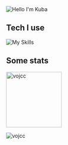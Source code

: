 <img alt="Hello I'm Kuba" align="center" src="https://readme-typing-svg.demolab.com/?font=Fira+Code&size=19&pause=1000&color=00AEAE&center=false&vCenter=true&width=435&lines=Hello+I%27m+Kuba">

## Tech I use
![My Skills](https://skillicons.dev/icons?i=laravel,vue,tailwind,html,css,javascript,git,github)

## Some stats
<span>
<img  height="150px" src="https://github-readme-stats.vercel.app/api/top-langs?username=vojcc&show_icons=true&locale=en&layout=compact&theme=transparent" alt="vojcc" /> 
</span>

<p align="left"> <img src="https://komarev.com/ghpvc/?username=vojcc&label=Profile%20views&color=0e75b6&style=flat" alt="vojcc" /> </p>
